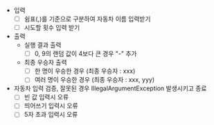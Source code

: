 - 입력
  - [ ] 쉼표(,)를 기준으로 구분하여 자동차 이름 입력받기
  - [ ] 시도할 횟수 입력 받기
- 출력
  - 실행 결과 출력
    - [ ] 0, 9의 랜덤 값이 4보다 큰 경우 "-" 추가
  - 최종 우승자 출력
    - [ ] 한 명이 우승한 경우 (최종 우승자 : xxx)
    - [ ] 여러 명이 우승한 경우 (최종 우승자 : xxx, yyy)
- 자동차 입력 검증, 잘못된 경우 IllegalArgumentException 발생시키고 종료
  - [ ] 빈 값 입력시 오류
  - [ ] 띄어쓰기 입력시 오류
  - [ ] 5자 초과 입력시 오류